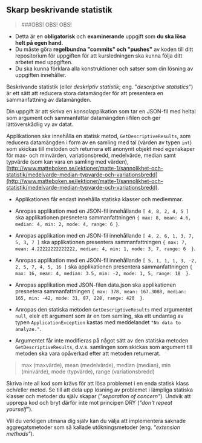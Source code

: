 ## Skarp beskrivande statistik

>###OBS! OBS! OBS!
- Detta är en __obligatorisk__ och __examinerande__ uppgift som __du ska lösa helt på egen hand__.
- Du måste göra __regelbundna "commits" och "pushes"__ av koden till ditt repositorium för uppgiften för att kursledningen ska kunna följa ditt arbetet med uppgiften.
- Du ska kunna förklara alla konstruktioner och satser som din lösning av uppgiften innehåller.  

Beskrivande statistik (eller _deskriptiv statistik_; eng. "_descriptive statistics_") är ett sätt att reducera stora datamängder för att presentera en sammanfattning av datamängden.

Din uppgift är att skriva en konsolapplikation som tar en JSON-fil med heltal som argument och sammanfattar datamängden i filen och ger lättöverskådlig vy av datat.

Applikationen ska innehålla en statisk metod, `GetDescriptiveResults`, som reducera datamängden i form av en samling med tal (värden av typen `int`) som skickas till metoden och returnera ett anonymt objekt med egenskaper för max- och minvärden, variationsbredd, medelvärde, median samt typvärde (som kan vara en samling med värden), [http://www.matteboken.se/lektioner/matte-1/sannolikhet-och-statistik/medelvarde-median-typvarde-och-variationsbredd](http://www.matteboken.se/lektioner/matte-1/sannolikhet-och-statistik/medelvarde-median-typvarde-och-variationsbredd).

- Applikationen får endast innehålla statiska klasser och medlemmar.

- Anropas applikation med en JSON-fil innehållande `[ 4, 8, 2, 4, 5 ]` ska applikationen presnetera sammanfattningen `{ max: 8, mean: 4.6, median: 4, min: 2, mode: 4, range: 6 }`.

- Anropas applikation med en JSON-fil innehållande `[ 4, 2, 6, 1, 3, 7, 5, 3, 7 ]` ska applikationen presentera sammanfattningen  `{ max: 7, mean: 4.22222222222222, median: 4, min: 1, mode: 3, 7, range: 6  }`.

- Anropas applikation med en JSON-fil innehållande `[ 5, 1, 1, 1, 3, -2, 2, 5, 7, 4, 5, 16 ]` ska applikationen presentera sammanfattningen  `{ max: 16, mean: 4, median: 3.5, min: -2, mode: 1, 5, range: 18  }`.

- Anropas applikation med JSON-filen data.json ska applikationen presnetera sammanfattningen  `{ max: 378, mean: 167.3088, median: 165, min: -42, mode: 31, 87, 228, range: 420  }`.

- Anropas den statiska metoden `GetDescriptiveResults` med argumentet `null`, elelr ett argument som är en tom samling, ska ett undantag av typen `ApplicationException` kastas med meddelandet `"No data to analyze."`.

- Argumentet får inte modifieras på något sätt av den statiska metoden `GetDescriptiveResults`, d.v.s. samlingen som skickas som argument till metoden ska vara opåverkad efter att metoden returnerat.  

> max (maxvärde), mean (medelvärde), median (median), min (minvärde), mode (typvärde), range (variationsbredd)

Skriva inte all kod som krävs för att lösa problemet i en enda statisk klass och/eller metod. Se till att dela upp lösning av problemet i lämpliga statiska klasser och metoder du själv skapar (_"separation of concern"_). Undvik att upprepa kod och bryt därför inte mot principen DRY (_"don't repeat yourself"_).

Vill du verkligen utmana dig själv kan du välja att implementera saknade aggregatsmetoder som så kallade utökningsmetoder (eng. _"extension methods"_).
